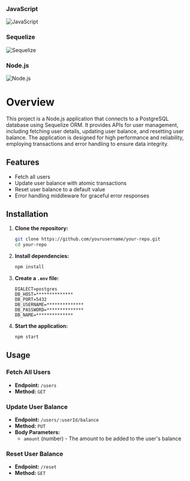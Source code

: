 ### JavaScript
![JavaScript](https://upload.wikimedia.org/wikipedia/commons/6/6a/JavaScript-logo.png)

### Sequelize
![Sequelize](https://sequelize.org/master/manual/asset/logo-small.png)

### Node.js
![Node.js](https://nodejs.org/static/images/logo.svg)

# Overview
This project is a Node.js application that connects to a PostgreSQL database using Sequelize ORM. It provides APIs for user management, including fetching user details, updating user balance, and resetting user balance. The application is designed for high performance and reliability, employing transactions and error handling to ensure data integrity.

## Features
- Fetch all users
- Update user balance with atomic transactions
- Reset user balance to a default value
- Error handling middleware for graceful error responses

## Installation

1. **Clone the repository:**
    ```sh
    git clone https://github.com/yourusername/your-repo.git
    cd your-repo
    ```

2. **Install dependencies:**
    ```sh
    npm install
    ```

3. **Create a `.env` file:**
    ```env
    DIALECT=postgres
    DB_HOST=**************
    DB_PORT=5432
    DB_USERNAME=**************
    DB_PASSWORD=**************
    DB_NAME=**************
    ```

4. **Start the application:**
    ```sh
    npm start
    ```

## Usage

### Fetch All Users
- **Endpoint:** `/users`
- **Method:** `GET`

### Update User Balance
- **Endpoint:** `/users/:userId/balance`
- **Method:** `PUT`
- **Body Parameters:**
  - `amount` (number) - The amount to be added to the user's balance

### Reset User Balance
- **Endpoint:** `/reset`
- **Method:** `GET`